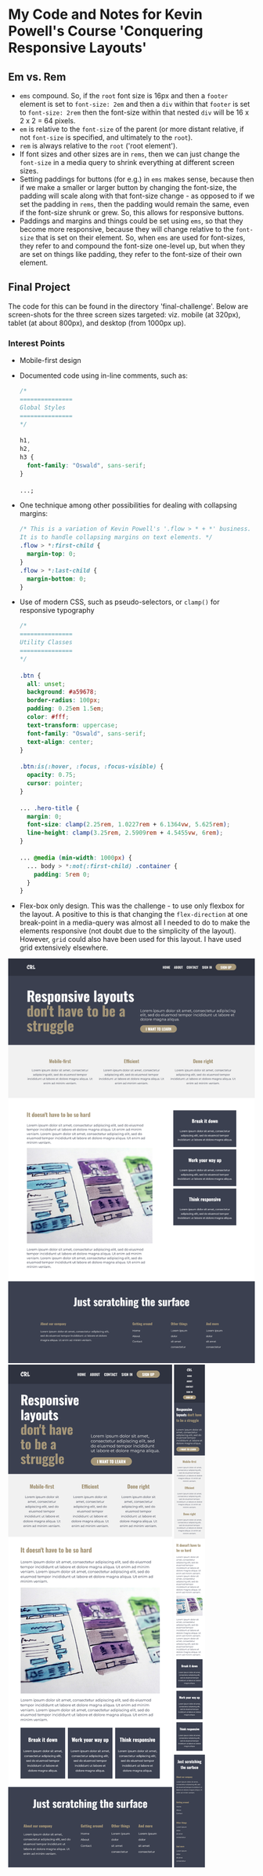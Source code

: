 # My Code and Notes for Kevin Powell's Course 'Conquering Responsive Layouts'

## Em vs. Rem

- `ems` compound. So, if the `root` font size is 16px and then a `footer` element is set to `font-size: 2em` and then a `div` within that `footer` is set to `font-size: 2rem` then the font-size within that nested `div` will be 16 x 2 x 2 = 64 pixels.
- `em` is relative to the `font-size` of the parent (or more distant relative, if not `font-size` is specified, and ultimately to the `root`).
- `rem` is always relative to the `root` ('root element').
- If font sizes and other sizes are in `rems`, then we can just change the `font-size` in a media query to shrink everything at different screen sizes.
- Setting paddings for buttons (for e.g.) in `ems` makes sense, because then if we make a smaller or larger button by changing the font-size, the padding will scale along with that font-size change - as opposed to if we set the padding in `rems`, then the padding would remain the same, even if the font-size shrunk or grew. So, this allows for responsive buttons.
- Paddings and margins and things could be set using `ems`, so that they become more responsive, because they will change relative to the `font-size` that is set on their element. So, when `ems` are used for font-sizes, they refer to and compound the font-size one-level up, but when they are set on things like padding, they refer to the font-size of their own element.

## Final Project

The code for this can be found in the directory 'final-challenge'. Below are screen-shots for the three screen sizes targeted: viz. mobile (at 320px), tablet (at about 800px), and desktop (from 1000px up).

### Interest Points

- Mobile-first design
- Documented code using in-line comments, such as:

  ```css
  /* 
  ===============
  Global Styles
  =============== 
  */

  h1,
  h2,
  h3 {
    font-family: "Oswald", sans-serif;
  }

  ...;
  ```

- One technique among other possibilities for dealing with collapsing margins:
  ```css
  /* This is a variation of Kevin Powell's '.flow > * + *' business.
  It is to handle collapsing margins on text elements. */
  .flow > *:first-child {
    margin-top: 0;
  }
  .flow > *:last-child {
    margin-bottom: 0;
  }
  ```
- Use of modern CSS, such as pseudo-selectors, or `clamp()` for responsive typography

  ```css
  /* 
  ===============
  Utility Classes
  =============== 
  */

  .btn {
    all: unset;
    background: #a59678;
    border-radius: 100px;
    padding: 0.25em 1.5em;
    color: #fff;
    text-transform: uppercase;
    font-family: "Oswald", sans-serif;
    text-align: center;
  }

  .btn:is(:hover, :focus, :focus-visible) {
    opacity: 0.75;
    cursor: pointer;
  }

  ... .hero-title {
    margin: 0;
    font-size: clamp(2.25rem, 1.0227rem + 6.1364vw, 5.625rem);
    line-height: clamp(3.25rem, 2.5909rem + 4.5455vw, 6rem);
  }

  ... @media (min-width: 1000px) {
    ... body > *:not(:first-child) .container {
      padding: 5rem 0;
    }
  }
  ```

- Flex-box only design. This was the challenge - to use only flexbox for the layout. A positive to this is that changing the `flex-direction` at one break-point in a media-query was almost all I needed to do to make the elements responsive (not doubt due to the simplicity of the layout). However, `grid` could also have been used for this layout. I have used grid extensively elsewhere.

<img src="./final-challenge/Desktop-screen-width.png">

<img src="./final-challenge/Tablet-screen-width.png">

<img src="./final-challenge/Mobile-screen-width.png">
